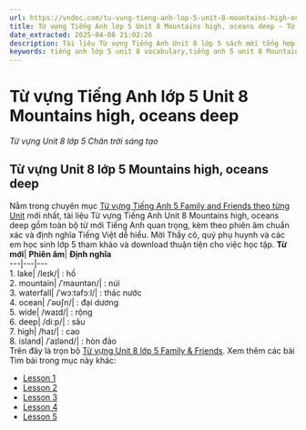 ```yaml
---
url: https://vndoc.com/tu-vung-tieng-anh-lop-5-unit-8-mountains-high-oceans-deep-323348
title: Từ vựng Tiếng Anh lớp 5 Unit 8 Mountains high, oceans deep - Từ vựng Unit 8 lớp 5 Chân trời sáng tạo - VnDoc.com
date_extracted: 2025-04-08 21:02:26
description: Tài liệu Từ vựng Tiếng Anh Unit 8 lớp 5 sách mới tổng hợp toàn bộ từ mới Tiếng Anh quan trọng, kèm theo phiên âm và định nghĩa dễ hiểu, là tài liệu học Từ vựng Tiếng Anh theo từng unit hiệu quả dành cho học sinh lớp 5.
keywords: tiếng anh lớp 5 unit 8 vocabulary,tiếng anh 5 unit 8 Mountains high,oceans deep,từ vựng tiếng anh lớp 5 unit 8,Từ vựng tiếng anh lớp 5,từ vựng tiếng anh lớp 5 có phiên âm,từ vựng tiếng anh lớp 5 thí điểm,từ vựng tiếng anh lớp 5 chương trình mới,từ vựng tiếng anh lớp 5 theo từng unit,Học từ vựng tiếng Anh,Tài liệu học từ vựng Tiếng Anh,Từ vựng Unit 8 lớp 5 Global Success,Từ mới Unit 8 lớp 5 Mountains high
---
```


# Từ vựng Tiếng Anh lớp 5 Unit 8 Mountains high, oceans deep
 _Từ vựng Unit 8 lớp 5 Chân trời sáng tạo_
## Từ vựng Unit 8 lớp 5 Mountains high, oceans deep
Nằm trong chuyên mục [Từ vựng Tiếng Anh 5 Family and Friends theo từng Unit](<https://vndoc.com/tieng-anh-lop-5-family-friends>) mới nhất, tài liệu Từ vựng Tiếng Anh Unit 8 Mountains high, oceans deep gồm toàn bộ từ mới Tiếng Anh quan trọng, kèm theo phiên âm chuẩn xác và định nghĩa Tiếng Việt dễ hiểu. Mời Thầy cô, quý phụ huynh và các em học sinh lớp 5 tham khảo và download thuận tiện cho việc học tập.
****Từ mới****| ****Phiên âm****| ****Định nghĩa****  
---|---|---  
1\. lake| /leɪk/| : hồ  
2\. mountain| /ˈmaʊntən/| : núi  
3\. waterfall| /ˈwɔːtəfɔːl/| : thác nước  
4\. ocean| /ˈəʊʃn/| : đại dương  
5\. wide| /waɪd/| : rộng  
6\. deep| /diːp/| : sâu  
7\. high| /haɪ/| : cao  
8\. island| /ˈaɪlənd/| : hòn đảo  
Trên đây là trọn bộ [Từ vựng Unit 8 lớp 5 Family & Friends](<https://vndoc.com/tu-vung-tieng-anh-lop-5-unit-8-mountains-high-oceans-deep-323348>).
Xem thêm các bài Tìm bài trong mục này khác:
  * [Lesson 1](</family-and-friends-5-national-edition-unit-8-lesson-1-323334>)
  * [Lesson 2 ](</family-and-friends-5-national-edition-unit-8-lesson-2-323342>)
  * [Lesson 3 ](</family-and-friends-5-national-edition-unit-8-lesson-3-323355>)
  * [Lesson 4](</family-and-friends-5-national-edition-unit-8-lesson-4-323454>)
  * [Lesson 5](</family-and-friends-5-national-edition-unit-8-lesson-5-323458>)

